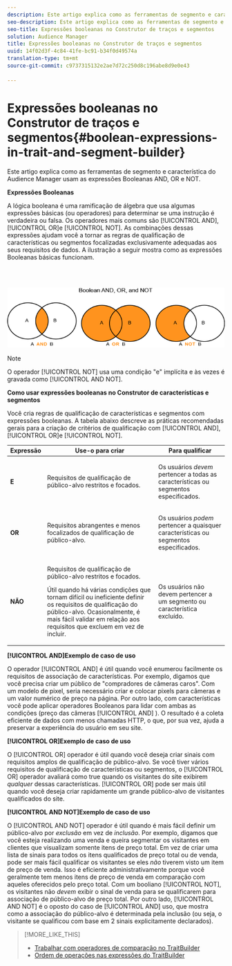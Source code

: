 ```yaml
---
description: Este artigo explica como as ferramentas de segmento e característica do Audience Manager usam as expressões Booleanas AND, OR e NOT.
seo-description: Este artigo explica como as ferramentas de segmento e característica do Audience Manager usam as expressões Booleanas AND, OR e NOT.
seo-title: Expressões booleanas no Construtor de traços e segmentos
solution: Audience Manager
title: Expressões booleanas no Construtor de traços e segmentos
uuid: 14f02d3f-4c84-41fe-bc91-b34f0d49574a
translation-type: tm+mt
source-git-commit: c9737315132e2ae7d72c250d8c196abe8d9e0e43

---
```



# Expressões booleanas no Construtor de traços e segmentos{#boolean-expressions-in-trait-and-segment-builder}

Este artigo explica como as ferramentas de segmento e característica do Audience Manager usam as expressões Booleanas AND, OR e NOT.

<!-- 

c_tb_boolean.xml

 -->

**Expressões Booleanas**

A lógica booleana é uma ramificação de álgebra que usa algumas expressões básicas (ou operadores) para determinar se uma instrução é verdadeira ou falsa. Os operadores mais comuns são [!UICONTROL AND], [!UICONTROL OR]e [!UICONTROL NOT]. As combinações dessas expressões ajudam você a tornar as regras de qualificação de características ou segmentos focalizadas exclusivamente adequadas aos seus requisitos de dados. A ilustração a seguir mostra como as expressões Booleanas básicas funcionam.

<br> 

![](assets/BooleanOverview_small.png)

>[!NOTE]
>
>O operador [!UICONTROL NOT] usa uma condição "e" implícita e às vezes é gravada como [!UICONTROL AND NOT].

**Como usar expressões booleanas no Construtor de características e segmentos**

Você cria regras de qualificação de características e segmentos com expressões booleanas. A tabela abaixo descreve as práticas recomendadas gerais para a criação de critérios de qualificação com [!UICONTROL AND], [!UICONTROL OR]e [!UICONTROL NOT].

<table id="table_C762872C98F54C4A86A2F1C840A86657"> 
 <thead> 
  <tr> 
   <th colname="col1" class="entry"> Expressão </th> 
   <th colname="col2" class="entry"> Use-o para criar </th> 
   <th colname="col3" class="entry"> Para qualificar </th> 
  </tr>
 </thead>
 <tbody> 
  <tr> 
   <td colname="col1"> <p><b><span class="wintitle"> E</span></b> </p> </td> 
   <td colname="col2"> <p>Requisitos de qualificação de público-alvo restritos e focados. </p> </td> 
   <td colname="col3"> <p>Os usuários <i>devem</i> pertencer a todas as características ou segmentos especificados. </p> </td> 
  </tr> 
  <tr> 
   <td colname="col1"> <p><b><span class="wintitle"> OR</span></b> </p> </td> 
   <td colname="col2"> <p>Requisitos abrangentes e menos focalizados de qualificação de público-alvo. </p> </td> 
   <td colname="col3"> <p>Os usuários <i>podem</i> pertencer a quaisquer características ou segmentos especificados. </p> </td> 
  </tr> 
  <tr> 
   <td colname="col1"> <p><b><span class="wintitle"> NÃO</span></b> </p> </td> 
   <td colname="col2"> <p>Requisitos de qualificação de público-alvo restritos e focados. </p> <p>Útil quando há várias condições que tornam difícil ou ineficiente definir os requisitos de qualificação do público-alvo. Ocasionalmente, é mais fácil validar em relação aos requisitos que excluem em vez de incluir. </p> </td> 
   <td colname="col3"> <p>Os usuários não <i></i> devem pertencer a um segmento ou característica excluído. </p> </td> 
  </tr> 
 </tbody> 
</table>

**[!UICONTROL AND]Exemplo de caso de uso**

O operador [!UICONTROL AND] é útil quando você enumerou facilmente os requisitos de associação de características. Por exemplo, digamos que você precisa criar um público de "compradores de câmeras caros". Com um modelo de pixel, seria necessário criar e colocar pixels para câmeras e um valor numérico de preço na página. Por outro lado, com características você pode aplicar operadores Booleanos para lidar com ambas as condições (preço das câmeras [!UICONTROL AND] ). O resultado é a coleta eficiente de dados com menos chamadas HTTP, o que, por sua vez, ajuda a preservar a experiência do usuário em seu site.

**[!UICONTROL OR]Exemplo de caso de uso**

O [!UICONTROL OR] operador é útil quando você deseja criar sinais com requisitos amplos de qualificação de público-alvo. Se você tiver vários requisitos de qualificação de características ou segmentos, o [!UICONTROL OR] operador avaliará como true quando os visitantes do site exibirem *qualquer* dessas características. [!UICONTROL OR] pode ser mais útil quando você deseja criar rapidamente um grande público-alvo de visitantes qualificados do site.

**[!UICONTROL AND NOT]Exemplo de caso de uso**

O [!UICONTROL AND NOT] operador é útil quando é mais fácil definir um público-alvo por *exclusão* em vez de *inclusão*. Por exemplo, digamos que você esteja realizando uma venda e queira segmentar os visitantes em clientes que visualizam somente itens de preço total. Em vez de criar uma lista de sinais para todos os itens qualificados de preço total ou de venda, pode ser mais fácil qualificar os visitantes se eles *não* tiverem visto um item de preço de venda. Isso é eficiente administrativamente porque você geralmente tem menos itens de preço de venda em comparação com aqueles oferecidos pelo preço total. Com um booliano [!UICONTROL NOT], os visitantes não *devem* exibir o sinal de venda para se qualificarem para associação de público-alvo de preço total. Por outro lado, [!UICONTROL AND NOT] é o oposto do caso de [!UICONTROL AND] uso, que mostra como a associação do público-alvo é determinada pela inclusão (ou seja, o visitante se qualificou com base em 2 sinais explicitamente declarados).

>[!MORE_LIKE_THIS]
>
>* [Trabalhar com operadores de comparação no TraitBuilder](../features/traits/trait-comparison-operators.md)
>* [Ordem de operações nas expressões do TraitBuilder](../features/traits/trait-operator-precedence.md)

